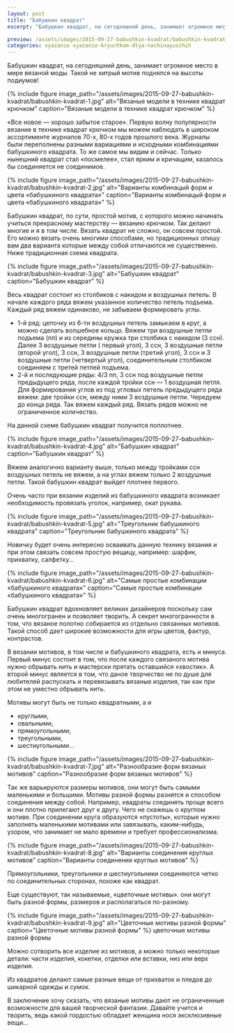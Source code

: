 ```yaml
---
layout: post
title: "Бабушкин квадрат"
excerpt: "Бабушкин квадрат, на сегодняшний день, занимает огромное место в мире вязаной моды. Такой не хитрый мотив поднялся на высоты продиумов!"

preview: /assets/images/2015-09-27-babushkin-kvadrat/babushkin-kvadrat-preview.jpg
categories: vyazanie vyazanie-kryuchkom-dlya-nachinayuschih
---
```


Бабушкин квадрат, на сегодняшний день, занимает огромное место в мире вязаной моды. Такой не хитрый мотив поднялся на высоты подиумов!

{% include figure image_path="/assets/images/2015-09-27-babushkin-kvadrat/babushkin-kvadrat-1.jpg" alt="Вязаные модели в технике квадрат крючком" caption="Вязаные модели в технике квадрат крючком" %}

«Все новое — хорошо забытое старое». Первую волну популярности вязание в технике квадрат крючком мы можем наблюдать в широком ассортименте журналов 70-х, 80-х годов прошлого века. Журналы были переполнены разными вариациями и исходными комбинациями бабушкиного квадрата. То же самое мы видим и сейчас. Только нынешний квадрат стал «посмелее», стал ярким и кричащим, казалось бы соединяется не соединимое.

{% include figure image_path="/assets/images/2015-09-27-babushkin-kvadrat/babushkin-kvadrat-2.jpg" alt="Варианты комбинацый форм и цвета «бабушкиного квадрата»" caption="Варианты комбинацый форм и цвета «бабушкиного квадрата»" %}

Бабушкин квадрат, по сути, простой мотив, с которого можно начинать учиться прекрасному мастерству — вязанию крючком. Так делают многие и я в том числе. Вязать квадрат не сложно, он совсем простой. Его можно вязать очень многими способами, но традиционных опишу вам два варианта которые между собой отличаются не существенно. Ниже традиционная схема квадрата.

{% include figure image_path="/assets/images/2015-09-27-babushkin-kvadrat/babushkin-kvadrat-3.jpg" alt="Бабушкин квадрат" caption="Бабушкин квадрат" %}

Весь квадрат состоит из столбиков с накидом и воздушных петель. В начале каждого ряда вяжем указанное количество петель подъема. Каждый ряд вяжем одинаково, не забываем формировать углы.

* 1-й ряд: цепочку из 6-ти воздушных петель замыкаем в круг, а можно сделать волшебное кольцо. Вяжем три воздушные петли подъема (пп) и из середины кружка три столбика с накидом (3 ссн). Далее 3 воздушные петли ( первый угол), 3 ссн, 3 воздушные петли (второй угол), 3 ссн, 3 воздушные петли (третий угол), 3 ссн и 3 воздушные петли (четвертый угол), соединительным столбиком соединяем с третей петлей подъема.
* 2-й и последующие ряды: 4/3 пп, 3 ссн под воздушные петли предыдущего ряда, после каждой тройки ссн — 1 воздушная петля. Для формирования углов из под угловых петель предыдущего ряда вяжем: две тройки ссн, между ними 3 воздушные петли. Чередуем до конца ряда. Так вяжем каждый ряд. Вязать рядов можно не ограниченное количество.

На данной схеме бабушкин квадрат получится поплотнее.

{% include figure image_path="/assets/images/2015-09-27-babushkin-kvadrat/babushkin-kvadrat-4.jpg" alt="Бабушкин квадрат" caption="Бабушкин квадрат" %}

Вяжем аналогично варианту выше, только между тройками ссн воздушных петель не вяжем, а на углах вяжем только 2 воздушные петли. Такой бабушкин квадрат выйдет плотнее первого.

Очень часто при вязании изделий из бабушкиного квадрата возникает необходимость провязать уголок, например, окат рукава.

{% include figure image_path="/assets/images/2015-09-27-babushkin-kvadrat/babushkin-kvadrat-5.jpg" alt="Треугольник бабушкиного квадрата" caption="Треугольник бабушкиного квадрата" %}

Новичку будет очень интересно осваивать данную технику вязания и при этом связать совсем простую вещицу, например: шарфик, прихватку, салфетку...

{% include figure image_path="/assets/images/2015-09-27-babushkin-kvadrat/babushkin-kvadrat-6.jpg" alt="Самые простые комбинации «бабушкиного квадрата»" caption="Самые простые комбинации «бабушкиного квадрата»" %}

Бабушкин квадрат вдохновляет великих дизайнеров поскольку сам очень многогранен и позволяет творить. А секрет многогранности в том, что вязаное полотно собирается из отдельно связанных мотивов. Такой способ дает широкие возможности для игры цветов, фактур, контрастов.

В вязании мотивов, в том числе и бабушкиного квадрата, есть и минуса. Первый минус состоит в том, что после каждого связаного мотива нужно обрывать нить и мастерски прятать оставшийся «хвостик». А второй минус является в том, что даное творчество не по душе для любителей распускать и перевязывать вязаные изделия, так как при этом не уместно обрывать нить.

Мотивы могут быть не только квадратными, а и
* круглыми,
* овальными,
* прямоугольными,
* треугольными,
* шестиугольными...

{% include figure image_path="/assets/images/2015-09-27-babushkin-kvadrat/babushkin-kvadrat-7.jpg" alt="Разнообразие форм вязаных мотивов" caption="Разнообразие форм вязаных мотивов" %}

Так же варьируются размеры мотивов, они могут быть самыми маленькими и большими. Мотивы разной формы разнятся и способом соединения между собой. Например, квадраты соединять проще всего и они плотно прилегают друг к другу. Чего не скажешь о круглом мотиве. При соединении круга образуются «пустоты», которые нужно заполнять маленькими мотивами или завязывать, каким-нибудь, узором, что занимает не мало времени и требует профессионализма.

{% include figure image_path="/assets/images/2015-09-27-babushkin-kvadrat/babushkin-kvadrat-8.jpg" alt="Варианты соединения круглых мотивов" caption="Варианты соединения круглых мотивов" %}

Прямоугольники, треугольники и шестиугольники соединяются четко по соединительных сторонах, похоже как квадрат.

Еще существуют, так называемые, «цветочные мотивы». они могут быть разной формы, размеров и располагаться по-разному.

{% include figure image_path="/assets/images/2015-09-27-babushkin-kvadrat/babushkin-kvadrat-9.jpg" alt="Цветочные мотивы разной формы" caption="Цветочные мотивы разной формы" %}
цветочные мотивы разной формы

Можно сотворить все изделие из мотивов, а можно только некоторые детали: части изделия, кокетки, отделки или вставки, низ или верх изделия.

Из квадратов делают самые разные вещи от прихваток и пледов до шикарной одежды и сумок.

В заключение хочу сказать, что вязаные мотивы дают не ограниченные возможности для вашей творческой фантазии. Давайте учится и творить, ведь какой гордостью обладает женщина нося эксклюзивные вещи...
